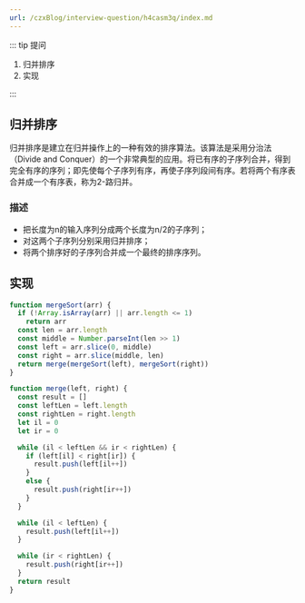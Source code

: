 ```yaml
---
url: /czxBlog/interview-question/h4casm3q/index.md
---
```

::: tip 提问

1. 归并排序
2. 实现

:::

## 归并排序

归并排序是建立在归并操作上的一种有效的排序算法。该算法是采用分治法（Divide and Conquer）的一个非常典型的应用。将已有序的子序列合并，得到完全有序的序列；即先使每个子序列有序，再使子序列段间有序。若将两个有序表合并成一个有序表，称为2-路归并。

### 描述

* 把长度为n的输入序列分成两个长度为n/2的子序列；
* 对这两个子序列分别采用归并排序；
* 将两个排序好的子序列合并成一个最终的排序序列。

## 实现

```js
function mergeSort(arr) {
  if (!Array.isArray(arr) || arr.length <= 1)
    return arr
  const len = arr.length
  const middle = Number.parseInt(len >> 1)
  const left = arr.slice(0, middle)
  const right = arr.slice(middle, len)
  return merge(mergeSort(left), mergeSort(right))
}

function merge(left, right) {
  const result = []
  const leftLen = left.length
  const rightLen = right.length
  let il = 0
  let ir = 0

  while (il < leftLen && ir < rightLen) {
    if (left[il] < right[ir]) {
      result.push(left[il++])
    }
    else {
      result.push(right[ir++])
    }
  }

  while (il < leftLen) {
    result.push(left[il++])
  }

  while (ir < rightLen) {
    result.push(right[ir++])
  }
  return result
}
```
